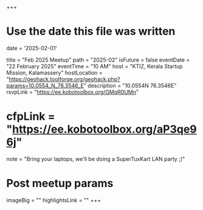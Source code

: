 +++
# Use the date this file was written
date = '2025-02-01'

title = "Feb 2025 Meetup"
path = "2025-02"
isFuture = false
eventDate = "22 February 2025"
eventTime = "10 AM"
host = "KTIZ, Kerala Startup Mission, Kalamassery"
hostLocation = "https://geohack.toolforge.org/geohack.php?params=10.0554_N_76.3546_E"
description = "10.0554N 76.3546E"
rsvpLink = "https://ee.kobotoolbox.org/GMqR0UMn"
# cfpLink = "https://ee.kobotoolbox.org/aP3qe96j"
note = "Bring your laptops, we'll be doing a SuperTuxKart LAN party ;)"

# Post meetup params
imageBig = ""
highlightsLink = ""
+++
